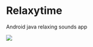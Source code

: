 # Relaxytime
Android java relaxing sounds app

<img src="http://ccsguvenlik.com/indir/sesler-kapali.png"/>
